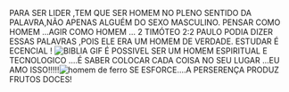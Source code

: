 PARA SER LIDER ,TEM QUE SER HOMEM NO PLENO SENTIDO DA PALAVRA,NÃO APENAS ALGUÉM DO SEXO MASCULINO.
PENSAR COMO HOMEM ...AGIR COMO HOMEM ...
2 TIMÓTEO 2:2
PAULO PODIA DIZER ESSAS PALAVRAS ,POIS ELE ERA UM HOMEM DE VERDADE.
ESTUDAR É ECENCIAL !
![BIBLIA GIF](https://user-images.githubusercontent.com/96752968/152851348-9af32557-8464-4b16-9040-5699091f42ab.gif)
É POSSIVEL SER UM HOMEM ESPIRITUAL E TECNOLOGICO ....É SABER COLOCAR CADA COISA NO SEU LUGAR ...EU AMO ISSO!!!!!![homem de ferro](https://user-images.githubusercontent.com/96752968/152852096-d9d98500-0512-49f0-95a6-dcacb520e28a.gif)
 SE ESFORCE....A PERSERENÇA  PRODUZ FRUTOS DOCES!
